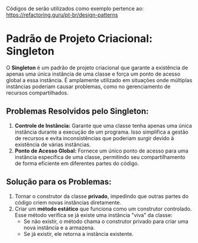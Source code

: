 Códigos de serão utilizados como exemplo pertence ao: https://refactoring.guru/pt-br/design-patterns


<h1><strong>Padrão de Projeto Criacional: Singleton</strong></h1>

<p>
O <strong>Singleton</strong> é um padrão de projeto criacional que garante a existência de apenas uma única instância de uma classe e força um ponto de acesso global a essa instância. É amplamente utilizado em situações onde múltiplas instâncias poderiam causar problemas, como no gerenciamento de recursos compartilhados.
</p>

<h2>Problemas Resolvidos pelo Singleton:</h2>
<ol>
  <li><strong>Controle de Instância:</strong> Garante que uma classe tenha apenas uma única instância durante a execução de um programa. Isso simplifica a gestão de recursos e evita inconsistências que poderiam surgir devido à existência de várias instâncias.</li>
  <li><strong>Ponto de Acesso Global:</strong> Fornece um único ponto de acesso para uma instância específica de uma classe, permitindo seu compartilhamento de forma eficiente em diferentes partes do código.</li>
</ol>

<h2>Solução para os Problemas:</h2>
<ol>
  <li>
    Tornar o construtor da classe <strong>privado</strong>, impedindo que outras partes do código criem novas instâncias diretamente.
  </li>
  <li>
    Criar um <strong>método estático</strong> que funciona como um construtor controlado. Esse método verifica se já existe uma instância "viva" da classe:
    <ul>
      <li>Se não existir, o método chama o construtor privado para criar uma nova instância e a armazena.</li>
      <li>Se já existir, ele retorna a instância existente.</li>
    </ul>
  </li>
</ol>
